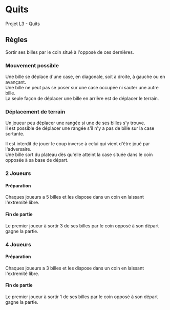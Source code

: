 # Quits
Projet L3 - Quits

## Règles
Sortir ses billes par le coin situé à l'opposé de ces dernières.

### Mouvement possible
Une bille se déplace d'une case, en diagonale, soit à droite, à gauche ou en avançant.</br>
Une bille ne peut pas se poser sur une case occupée ni sauter une autre bille.</br>
La seule façon de déplacer une bille en arrière est de déplacer le terrain.</br>

### Déplacement de terrain
Un joueur peu déplacer une rangée si une de ses billes s'y trouve.</br>
Il est possible de déplacer une rangée s'il n'y a pas de bille sur la case sortante.</br>

Il est interdit de jouer le coup inverse à celui qui vient d'être joué par l'adversaire.</br>
Une bille sort du plateau dès qu'elle atteint la case située dans le coin opposée à sa base de départ.</br>

### 2 Joueurs
#### Préparation
Chaques joueurs a 5 billes et les dispose dans un coin en laissant l'extremité libre.

#### Fin de partie
Le premier joueur à sortir 3 de ses billes par le coin opposé à son départ gagne la partie.

### 4 Joueurs
#### Préparation
Chaques joueurs a 3 billes et les dispose dans un coin en laissant l'extremité libre.

#### Fin de partie
Le premier joueur à sortir 1 de ses billes par le coin opposé à son départ gagne la partie.
